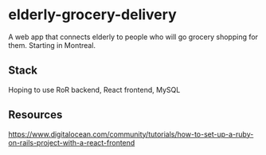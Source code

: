 # elderly-grocery-delivery
A web app that connects elderly to people who will go grocery shopping for them. Starting in Montreal.

## Stack
Hoping to use RoR backend, React frontend, MySQL

## Resources
https://www.digitalocean.com/community/tutorials/how-to-set-up-a-ruby-on-rails-project-with-a-react-frontend
